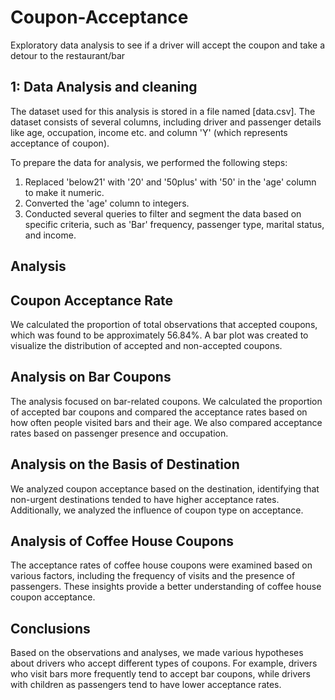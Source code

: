 # Coupon-Acceptance
Exploratory data analysis to see if a driver will accept the coupon and take a detour to the restaurant/bar

## 1: Data Analysis and cleaning

The dataset used for this analysis is stored in a file named [data.csv]. The dataset consists of several columns, including driver and passenger details like age, occupation, income etc. and column 'Y' (which represents acceptance of coupon).

To prepare the data for analysis, we performed the following steps:

1. Replaced 'below21' with '20' and '50plus' with '50' in the 'age' column to make it numeric.
2. Converted the 'age' column to integers.
3. Conducted several queries to filter and segment the data based on specific criteria, such as 'Bar' frequency, passenger type, marital status, and income.

## Analysis

## Coupon Acceptance Rate

We calculated the proportion of total observations that accepted coupons, which was found to be approximately 56.84%. A bar plot was created to visualize the distribution of accepted and non-accepted coupons.

## Analysis on Bar Coupons

The analysis focused on bar-related coupons. We calculated the proportion of accepted bar coupons and compared the acceptance rates based on how often people visited bars and their age. We also compared acceptance rates based on passenger presence and occupation.


## Analysis on the Basis of Destination

We analyzed coupon acceptance based on the destination, identifying that non-urgent destinations tended to have higher acceptance rates. Additionally, we analyzed the influence of coupon type on acceptance.

## Analysis of Coffee House Coupons

The acceptance rates of coffee house coupons were examined based on various factors, including the frequency of visits and the presence of passengers. These insights provide a better understanding of coffee house coupon acceptance.

## Conclusions

Based on the observations and analyses, we made various hypotheses about drivers who accept different types of coupons. For example, drivers who visit bars more frequently tend to accept bar coupons, while drivers with children as passengers tend to have lower acceptance rates.

